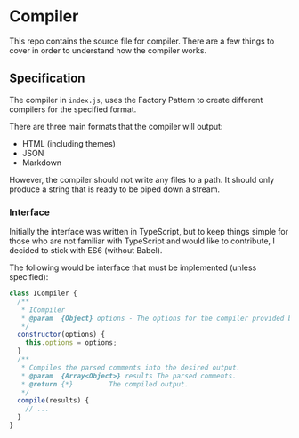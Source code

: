 # Compiler

This repo contains the source file for compiler. There are a few things to cover
in order to understand how the compiler works.

## Specification

The compiler in `index.js`, uses the Factory Pattern to create different compilers for the specified format.

There are three main formats that the compiler will output:
* HTML (including themes)
* JSON
* Markdown

However, the compiler should not write any files to a path.
It should only produce a string that is ready to be piped down a stream.

### Interface

Initially the interface was written in TypeScript, but to keep things simple for those who are not familiar with TypeScript and would like to contribute, I decided to stick with ES6 (without Babel).

The following would be interface that must be implemented (unless specified):

```javascript
class ICompiler {
  /**
   * ICompiler
   * @param  {Object} options - The options for the compiler provided by mr-doc-utils/options
   */
  constructor(options) {
    this.options = options;
  }
  /**
   * Compiles the parsed comments into the desired output.
   * @param  {Array<Object>} results The parsed comments.
   * @return {*}         The compiled output.
   */
  compile(results) {
    // ...
  }
}
```

